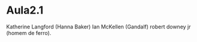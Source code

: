 # Aula2.1

Katherine Langford (Hanna Baker)
Ian McKellen (Gandalf)
robert downey jr (homem de ferro).
